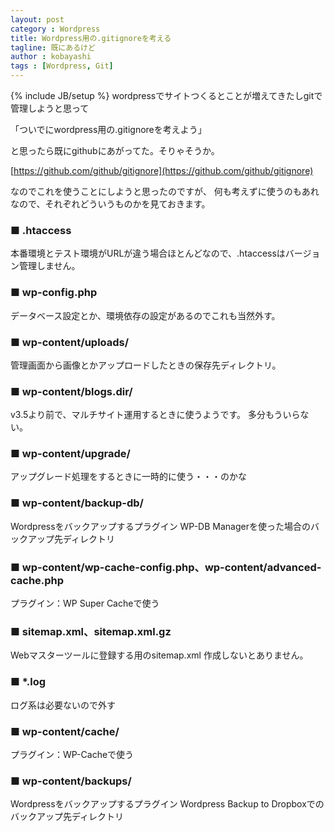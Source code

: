 ```yaml
---
layout: post
category : Wordpress
title: Wordpress用の.gitignoreを考える
tagline: 既にあるけど
author : kobayashi
tags : [Wordpress, Git]
---
```

{% include JB/setup %}
wordpressでサイトつくるとことが増えてきたしgitで管理しようと思って

「ついでにwordpress用の.gitignoreを考えよう」

と思ったら既にgithubにあがってた。そりゃそうか。

[https://github.com/github/gitignore](https://github.com/github/gitignore)

なのでこれを使うことにしようと思ったのですが、
何も考えずに使うのもあれなので、それぞれどういうものかを見ておきます。


### ■ .htaccess
本番環境とテスト環境がURLが違う場合ほとんどなので、.htaccessはバージョン管理しません。



### ■ wp-config.php 
データベース設定とか、環境依存の設定があるのでこれも当然外す。



### ■ wp-content/uploads/
管理画面から画像とかアップロードしたときの保存先ディレクトリ。



### ■ wp-content/blogs.dir/
v3.5より前で、マルチサイト運用するときに使うようです。
多分もういらない。



### ■ wp-content/upgrade/
アップグレード処理をするときに一時的に使う・・・のかな



### ■ wp-content/backup-db/
Wordpressをバックアップするプラグイン WP-DB Managerを使った場合のバックアップ先ディレクトリ



### ■ wp-content/wp-cache-config.php、wp-content/advanced-cache.php
プラグイン：WP Super Cacheで使う



### ■ sitemap.xml、sitemap.xml.gz
Webマスターツールに登録する用のsitemap.xml
作成しないとありません。



### ■ *.log
ログ系は必要ないので外す



### ■ wp-content/cache/
プラグイン：WP-Cacheで使う



### ■ wp-content/backups/ 
Wordpressをバックアップするプラグイン Wordpress Backup to Dropboxでのバックアップ先ディレクトリ

